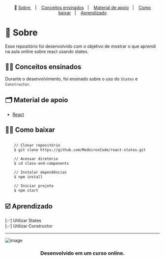 <p align="center">🎉
  <a href="#-sobre"> Sobre </a>&nbsp;&nbsp;&nbsp;|&nbsp;&nbsp;&nbsp;
  <a href="#-conceitos-ensinados">Conceitos ensinados</a>&nbsp;&nbsp;&nbsp;|&nbsp;&nbsp;&nbsp;
  <a href="#-material-de-apoio">Material de apoio</a>&nbsp;&nbsp;&nbsp;|&nbsp;&nbsp;&nbsp;
  <a href="#-como-baixar">Como baixar</a>&nbsp;&nbsp;&nbsp;|&nbsp;&nbsp;&nbsp;
  <a href="#️-Aprendizado">Aprendizado</a>
</p>

# 🔖 Sobre

Esse repositório foi desenvolvido com o objetivo de mostrar o que aprendi na aula online sobre react usando states.

## ✍🏻 Conceitos ensinados

Durante o desenvolvimento, foi ensinado sobre o uso do `States` e `Constructor`.

## 🗂 Material de apoio

- [React](https://www.typescriptlang.org/)

## 👍🏻 Como baixar

```bash

    // Clonar repositório
    $ git clone https://github.com/MedeirosCode/react-states.git

    // Acessar diretório
    $ cd class-and-components

    // Instalar dependências
    $ npm install

    // Iniciar projeto
    $ npm start
```

## ☑️ Aprendizado

[✅] Utilizar States <br/>
[✅] Utilizar Constructor<br/>

---
![image](https://user-images.githubusercontent.com/90536013/207212598-bc2bae3b-899e-452a-88c7-eaf0d4467ce0.png)

<h3 align="center"> Desenvolvido em um curso online. </h3>
